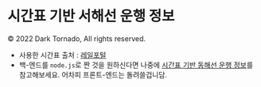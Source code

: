 # 시간표 기반 서해선 운행 정보
© 2022 Dark Tornado, All rights reserved.

* 사용한 시간표 출처 : [레일포털](https://data.kric.go.kr/rips/M_01_01/detail.do?id=900)
* 백-엔드를 `node.js`로 짠 것을 원하신다면 나중에 [시간표 기반 동해선 운행 정보](https://github.com/DarkTornado/EastLine)를 참고해보세요. 어차피 프론트-엔드는 돌려쓸겁니담.
